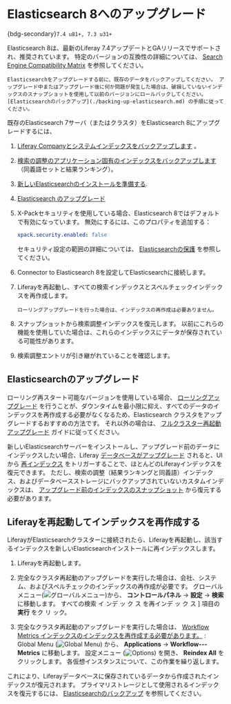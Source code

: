 # Elasticsearch 8へのアップグレード

{bdg-secondary}`7.4 u81+, 7.3 u31+`

Elasticsearch 8は、最新のLiferay 7.4アップデートとGAリリースでサポートされ、推奨されています。 特定のバージョンの互換性の詳細については、 [Search Engine Compatibility Matrix](https://help.liferay.com/hc/ja/articles/360016511651) を参照してください。

```{important}
Elasticsearchをアップグレードする前に、既存のデータをバックアップしてください。 アップグレード中またはアップグレード後に何か問題が発生した場合は、破損していないインデックスのスナップショットを使用して以前のバージョンにロールバックしてください。 [Elasticsearchのバックアップ](./backing-up-elasticsearch.md) の手順に従ってください。
```

既存のElasticsearch 7サーバ（またはクラスタ）をElasticsearch 8にアップグレードするには、

1. [Liferay Companyとシステムインデックスをバックアップします](./backing-up-elasticsearch.md) 。

1. [検索の調整のアプリケーション固有のインデックスをバックアップします](./backing-up-elasticsearch.md#backing-up-and-restoring-search-tuning-indexes-for-liferay-7-2-and-7-3) （同義語セットと結果ランキング）。

1. [新しいElasticsearchのインストールを準備する](../installing-elasticsearch.md).

1. [Elasticsearch のアップグレード](#upgrading-elasticsearch)

1. X-Packセキュリティを使用している場合、Elasticsearch 8ではデフォルトで有効になっています。 無効にするには、このプロパティを追加する：

   ```yaml
   xpack.security.enabled: false
   ```

   セキュリティ設定の範囲の詳細については、 [Elasticsearchの保護](../securing-elasticsearch.md) を参照してください。

1. Connector to Elasticsearch 8を設定してElasticsearchに接続します。

1. Liferayを再起動し、すべての検索インデックスとスペルチェックインデックスを再作成します。

   ```{note}
   ローリングアップグレードを行った場合は、インデックスの再作成は必要ありません。
   ```

1. スナップショットから検索調整インデックスを復元します。 以前にこれらの機能を使用していた場合は、これらのインデックスにデータが保存されている可能性があります。

1. 検索調整エントリが引き継がれていることを確認します。

## Elasticsearchのアップグレード

ローリング再スタート可能なバージョンを使用している場合、 [ローリングアップグレード](https://www.elastic.co/guide/en/elasticsearch/reference/7.x/rolling-upgrades.html) を行うことが、ダウンタイムを最小限に抑え、すべてのデータのインデックスを再作成する必要がなくなるため、Elasticsearch クラスタをアップグレードするおすすめの方法です。 それ以外の場合は、 [フルクラスター再起動アップグレード](https://www.elastic.co/guide/en/elasticsearch/reference/8.8/restart-upgrade.html) ガイドに従ってください。

新しいElasticsearchサーバーをインストールし、アップグレード前のデータにインデックスしたい場合、Liferay [データベースがアップグレード](../../../../installation-and-upgrades/upgrading-liferay/upgrade-basics/using-the-database-upgrade-tool.md) されると、UIから [再インデックス](#restart-liferay-and-re-index) をトリガーすることで、ほとんどのLiferayインデックスを復元できます。 ただし、検索の調整（結果ランキングと同義語）インデックス、およびデータベースストレージにバックアップされていないカスタムインデックスは、 [アップグレード前のインデックスのスナップショット](./backing-up-elasticsearch.md#backing-up-and-restoring-search-tuning-indexes-for-liferay-7-2-and-7-3) から復元する必要があります。

## Liferayを再起動してインデックスを再作成する

LiferayがElasticsearchクラスターに接続されたら、Liferayを再起動し、該当するインデックスを新しいElasticsearchインストールに再インデックスします。

1. Liferayを再起動します。

1. 完全なクラスタ再起動のアップグレードを実行した場合は、会社、システム、およびスペルチェックのインデックスの再作成が必要です。 グローバルメニュー(![グローバルメニュー](../../../../images/icon-applications-menu.png))から、 **コントロールパネル** &rarr; **設定** &rarr; **検索** に移動します。 すべての検索 イ ンデ ッ ク ス を再インデ ッ ク ス ] 項目の **実行** をク リ ック。

1. 完全なクラスタ再起動のアップグレードを実行した場合は、 [Workflow Metrics インデックスのインデックスを再作成する必要があります。](../../../../process-automation/workflow/using-workflows/using-workflow-metrics.md#re-indexing-workflow-metrics) : Global Menu (![Global Menu](../../../../images/icon-applications-menu.png)) から、 **Applications** &rarr; **Workflow---Metrics** に移動します。 設定メニュー (![Options](../../../../images/icon-options.png)) を開き、 **Reindex All** をクリックします。 各仮想インスタンスについて、この作業を繰り返します。

これにより、Liferayデータベースに保存されているデータから作成されたインデックスが復元されます。 プライマリストレージとして使用されるインデックスを復元するには、 [Elasticsearchのバックアップ](./backing-up-elasticsearch.md) を参照してください。
